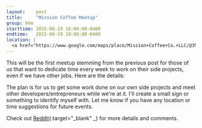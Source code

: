 ```yaml
---
layout:    post
title:     "Mission Coffee Meetup"
group: khm
starttime: 2015-08-19 16:00:00-0400
endtime:   2015-08-19 19:00:00-0400
location: |
  <a href="https://www.google.com/maps/place/Mission+Coffee+Co.+LLC/@39.9805566,-83.0046931,19.5z/data=!4m2!3m1!1s0x0000000000000000:0x0c6fccff56e2d8df!6m1!1e1" target="_blank">Mission Coffee, 11 Price Ave, Columbus, OH 43201</a>
---
```


This will be the first meetup stemming from the previous post for those of us that want to dedicate time every week to work on their side projects, even if we have other jobs. Here are the details:

The plan is for us to get some work done on our own side projects and meet other developers/entrepreneurs while we're at it. I'll create a small sign or something to identify myself with. Let me know if you have any location or time suggestions for future events.

Check out [Reddit](https://www.reddit.com/r/ColumbusIT/comments/3hcff0/short_north_entrepreneurial_meetup_thursday/){:target="_blank" _} for more details and comments.
